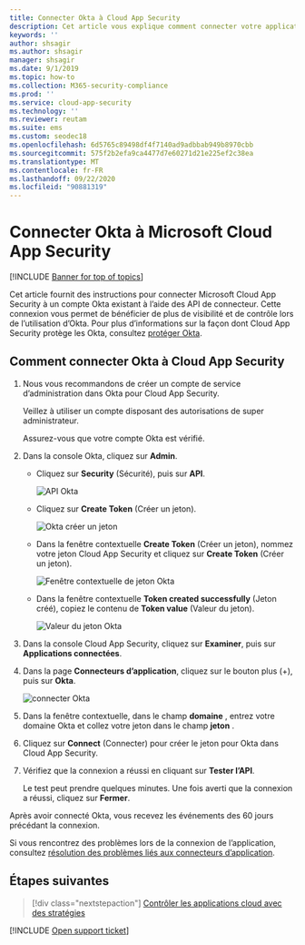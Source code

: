 ```yaml
---
title: Connecter Okta à Cloud App Security
description: Cet article vous explique comment connecter votre application Okta à Cloud App Security à l’aide du connecteur d’API, afin de bénéficier de plus de contrôle et de visibilité lors de l’utilisation.
keywords: ''
author: shsagir
ms.author: shsagir
manager: shsagir
ms.date: 9/1/2019
ms.topic: how-to
ms.collection: M365-security-compliance
ms.prod: ''
ms.service: cloud-app-security
ms.technology: ''
ms.reviewer: reutam
ms.suite: ems
ms.custom: seodec18
ms.openlocfilehash: 6d5765c89498df4f7140ad9adbbab949b8970cbb
ms.sourcegitcommit: 575f2b2efa9ca4477d7e60271d21e225ef2c38ea
ms.translationtype: MT
ms.contentlocale: fr-FR
ms.lasthandoff: 09/22/2020
ms.locfileid: "90881319"
---
```

# <a name="connect-okta-to-microsoft-cloud-app-security"></a>Connecter Okta à Microsoft Cloud App Security

[!INCLUDE [Banner for top of topics](includes/banner.md)]

Cet article fournit des instructions pour connecter Microsoft Cloud App Security à un compte Okta existant à l’aide des API de connecteur. Cette connexion vous permet de bénéficier de plus de visibilité et de contrôle lors de l’utilisation d’Okta. Pour plus d’informations sur la façon dont Cloud App Security protège les Okta, consultez [protéger Okta](protect-okta.md).

## <a name="how-to-connect-okta-to-cloud-app-security"></a>Comment connecter Okta à Cloud App Security

1. Nous vous recommandons de créer un compte de service d’administration dans Okta pour Cloud App Security.

    Veillez à utiliser un compte disposant des autorisations de super administrateur.

    Assurez-vous que votre compte Okta est vérifié.

1. Dans la console Okta, cliquez sur **Admin**.

    - Cliquez sur **Security** (Sécurité), puis sur **API**.

         ![API Okta](media/okta-api.png "API Okta")

    - Cliquez sur **Create Token** (Créer un jeton).

         ![Okta créer un jeton](media/okta-createtoken.jpg "Okta créer un jeton")

    - Dans la fenêtre contextuelle **Create Token** (Créer un jeton), nommez votre jeton Cloud App Security et cliquez sur **Create Token** (Créer un jeton).

         ![Fenêtre contextuelle de jeton Okta](media/okta-token-pop-up.png)

    - Dans la fenêtre contextuelle **Token created successfully** (Jeton créé), copiez le contenu de **Token value** (Valeur du jeton).

         ![Valeur du jeton Okta](media/okta-token-value.png "Valeur du jeton Okta")

1. Dans la console Cloud App Security, cliquez sur **Examiner**, puis sur **Applications connectées**.

1. Dans la page **Connecteurs d’application**, cliquez sur le bouton plus (+), puis sur **Okta**.

    ![connecter Okta](media/connect-okta.png "connecter Okta")

1. Dans la fenêtre contextuelle, dans le champ **domaine** , entrez votre domaine Okta et collez votre jeton dans le champ **jeton** .

1. Cliquez sur **Connect** (Connecter) pour créer le jeton pour Okta dans Cloud App Security.

1. Vérifiez que la connexion a réussi en cliquant sur **Tester l’API**.

    Le test peut prendre quelques minutes. Une fois averti que la connexion a réussi, cliquez sur **Fermer**.

Après avoir connecté Okta, vous recevez les événements des 60 jours précédant la connexion.

Si vous rencontrez des problèmes lors de la connexion de l’application, consultez [résolution des problèmes liés aux connecteurs d’application](troubleshooting-api-connectors-using-error-messages.md).

## <a name="next-steps"></a>Étapes suivantes

> [!div class="nextstepaction"]
> [Contrôler les applications cloud avec des stratégies](control-cloud-apps-with-policies.md)

[!INCLUDE [Open support ticket](includes/support.md)]
